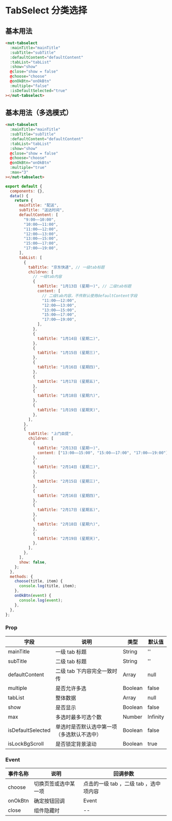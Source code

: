 # TabSelect 分类选择

## 基本用法

```html
<nut-tabselect
  :mainTitle="mainTitle"
  :subTitle="subTitle"
  :defaultContent="defaultContent"
  :tabList="tabList"
  :show="show"
  @close="show = false"
  @choose="choose"
  @onOkBtn="onOkBtn"
  :multiple="false"
  :isDefaultSelected="true"
></nut-tabselect>
```

## 基本用法（多选模式）

```html
<nut-tabselect
  :mainTitle="mainTitle"
  :subTitle="subTitle"
  :defaultContent="defaultContent"
  :tabList="tabList"
  :show="show"
  @close="show = false"
  @choose="choose"
  @onOkBtn="onOkBtn"
  :multiple="true"
  :max="3"
></nut-tabselect>
```

```javascript
export default {
  components: {},
  data() {
    return {
      mainTitle: "配送",
      subTitle: "送达时间",
      defaultContent: [
        "9:00——10:00",
        "10:00——11:00",
        "11:00——12:00",
        "12:00——13:00",
        "13:00——15:00",
        "15:00——17:00",
        "17:00——19:00",
      ],
      tabList: [
        {
          tabTitle: "京东快递", // 一级tab标题
          children: [
            // 一级tab内容
            {
              tabTitle: "1月13日 (星期一)", // 二级tab标题
              content: [
                // 二级tab内容，不传默认使用defaultContent字段
                "11:00——12:00",
                "12:00——13:00",
                "13:00——15:00",
                "15:00——17:00",
                "17:00——19:00",
              ],
            },
            {
              tabTitle: "1月14日 (星期二)",
            },
            {
              tabTitle: "1月15日 (星期三)",
            },
            {
              tabTitle: "1月16日 (星期四)",
            },
            {
              tabTitle: "1月17日 (星期五)",
            },
            {
              tabTitle: "1月18日 (星期六)",
            },
            {
              tabTitle: "1月19日 (星期天)",
            },
          ],
        },
        {
          tabTitle: "上门自提",
          children: [
            {
              tabTitle: "2月13日 (星期一)",
              content: ["13:00——15:00", "15:00——17:00", "17:00——19:00"],
            },
            {
              tabTitle: "2月14日 (星期二)",
            },
            {
              tabTitle: "2月15日 (星期三)",
            },
            {
              tabTitle: "2月16日 (星期四)",
            },
            {
              tabTitle: "2月17日 (星期五)",
            },
            {
              tabTitle: "2月18日 (星期六)",
            },
            {
              tabTitle: "2月19日 (星期天)",
            },
          ],
        },
      ],
      show: false,
    };
  },
  methods: {
    choose(title, item) {
      console.log(title, item);
    },
    onOkBtn(event) {
      console.log(event);
    },
  },
};
```

### Prop

| 字段              | 说明                                       | 类型    | 默认值   |
| ----------------- | ------------------------------------------ | ------- | -------- |
| mainTitle         | 一级 tab 标题                              | String  | ''       |
| subTitle          | 二级 tab 标题                              | String  | ''       |
| defaultContent    | 二级 tab 下内容完全一致时传                | Array   | null     |
| multiple          | 是否允许多选                               | Boolean | false    |
| tabList           | 整体数据                                   | Array   | null     |
| show              | 是否显示                                   | Boolean | false    |
| max               | 多选时最多可选个数                         | Number  | Infinity |
| isDefaultSelected | 单选时是否默认选中第一项（多选默认不选中） | Boolean | false    |
| isLockBgScroll    | 是否锁定背景滚动                           | Boolean | true     |

### Event

| 事件名称 | 说明                 | 回调参数                               |
| -------- | -------------------- | -------------------------------------- |
| choose   | 切换页签或选中某一项 | 点击的一级 tab ，二级 tab ，选中项内容 |
| onOkBtn  | 确定按钮回调         | Event                                  |
| close    | 组件隐藏时           | --                                     |
